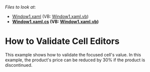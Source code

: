 <!-- default file list -->
*Files to look at*:

* [Window1.xaml](./CS/DXGrid_ValidatingEditors/Window1.xaml) (VB: [Window1.xaml.vb](./VB/DXGrid_ValidatingEditors/Window1.xaml.vb))
* **[Window1.xaml.cs](./CS/DXGrid_ValidatingEditors/Window1.xaml.cs) (VB: [Window1.xaml.vb](./VB/DXGrid_ValidatingEditors/Window1.xaml.vb))**
<!-- default file list end -->
# How to Validate Cell Editors


<p>This example shows how to validate the focused cell's value. In this example, the product's price can be reduced by 30% if the product is discontinued.</p>

<br/>


